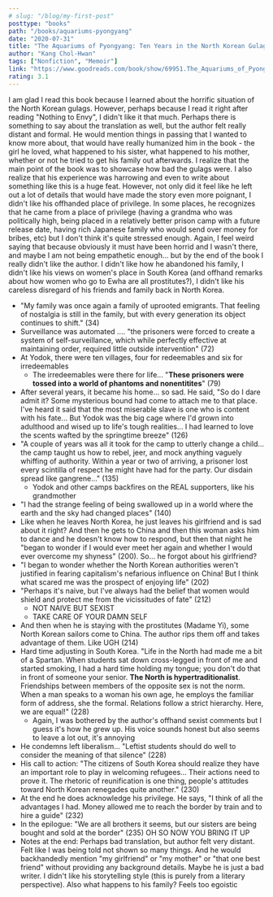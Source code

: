 ```yaml
---
# slug: "/blog/my-first-post"
posttype: "books"
path: "/books/aquariums-pyongyang"
date: "2020-07-31"
title: "The Aquariums of Pyongyang: Ten Years in the North Korean Gulag"
author: "Kang Chol-Hwan"
tags: ["Nonfiction", "Memoir"]
link: "https://www.goodreads.com/book/show/69951.The_Aquariums_of_Pyongyang"
rating: 3.1
---
```

I am glad I read this book because I learned about the horrific situation of the North Korean gulags. However, perhaps because I read it right after reading "Nothing to Envy", I didn't like it that much. Perhaps there is something to say about the translation as well, but the author felt really distant and formal. He would mention things in passing that I wanted to know more about, that would have really humanized him in the book - the girl he loved, what happened to his sister, what happened to his mother, whether or not he tried to get his family out afterwards. I realize that the main point of the book was to showcase how bad the gulags were. I also realize that his experience was harrowing and even to write about something like this is a huge feat. However, not only did it feel like he left out a lot of details that would have made the story even more poignant, I didn't like his offhanded place of privilege. In some places, he recognizes that he came from a place of privilege (having a grandma who was politically high, being placed in a relatively better prison camp with a future release date, having rich Japanese family who would send over money for bribes, etc) but I don't think it's quite stressed enough. Again, I feel weird saying that because obviously it must have been horrid and I wasn't there, and maybe I am not being empathetic enough... but by the end of the book I really didn't like the author. I didn't like how he abandoned his family, I didn't like his views on women's place in South Korea (and offhand remarks about how women who go to Ewha are all prostitutes?), I didn't like his careless disregard of his friends and family back in North Korea.

- "My family was once again a family of uprooted emigrants. That feeling of nostalgia is still in the family, but with every generation its object continues to shift." (34)
- Surveillance was automated .... "the prisoners were forced to create a system of self-surveillance, which while perfectly effective at maintaining order, required little outside intervention" (72)
- At Yodok, there were ten villages, four for redeemables and six for irredeemables
    - The irredeemables were there for life... "**These prisoners were tossed into a world of phantoms and nonentitites**" (79)
- After several years, it became his home... so sad. He said, "So do I dare admit it? Some mysterious bound had come to attach me to that place. I've heard it said that the most miserable slave is one who is content with his fate... But Yodok was the big cage where I'd grown into adulthood and wised up to life's tough realities... I had learned to love the scents wafted by the springtime breeze" (126)
- "A couple of years was all it took for the camp to utterly change a child... the camp taught us how to rebel, jeer, and mock anything vaguely whiffing of authority. Within a year or two of arriving, a prisoner lost every scintilla of respect he might have had for the party. Our disdain spread like gangrene..." (135)
    - Yodok and other camps backfires on the REAL supporters, like his grandmother
- "I had the strange feeling of being swallowed up in a world where the earth and the sky had changed places" (140)
- Like when he leaves North Korea, he just leaves his girlfriend and is sad about it right? And then he gets to China and then this woman asks him to dance and he doesn't know how to respond, but then that night he "began to wonder if I would ever meet her again and whether I would ever overcome my shyness" (200). So... he forgot about his girlfriend?
- "I began to wonder whether the North Korean authorities weren't justified in fearing capitalism's nefarious influence on China! But I think what scared me was the prospect of enjoying life" (202)
- "Perhaps it's naive, but I've always had the belief that women would shield and protect me from the vicissitudes of fate" (212)
    - NOT NAIVE BUT SEXIST
    - TAKE CARE OF YOUR DAMN SELF
- And then when he is staying with the prostitutes (Madame Yi), some North Korean sailors come to China. The author rips them off and takes advantage of them. Like UGH (214)
- Hard time adjusting in South Korea. "Life in the North had made me a bit of a Spartan. When students sat down cross-legged in front of me and started smoking, I had a hard time holding my tongue; you don't do that in front of someone your senior. **The North is hypertraditionalist**. Friendships between members of the opposite sex is not the norm. When a man speaks to a woman his own age, he employs the familiar form of address, she the formal. Relations follow a strict hierarchy. Here, we are equal!" (228)
    - Again, I was bothered by the author's offhand sexist comments but I guess it's how he grew up. His voice sounds honest but also seems to leave a lot out, it's annoying
- He condemns left liberalism... "Leftist students should do well to consider the meaning of that silence" (228)
- His call to action: "The citizens of South Korea should realize they have an important role to play in welcoming refugees... Their actions need to prove it. The rhetoric of reunification is one thing, people's attitudes toward North Korean renegades quite another." (230)
- At the end he does acknowledge his privilege. He says, "I think of all the advantages I had. Money allowed me to reach the border by train and to hire a guide" (232)
- In the epilogue: "We are all brothers it seems, but our sisters are being bought and sold at the border" (235) OH SO NOW YOU BRING IT UP
- Notes at the end: Perhaps bad translation, but author felt very distant. Felt like I was being told not shown so many things. And he would backhandedly mention "my girlfriend" or "my mother" or "that one best friend" without providing any background details. Maybe he is just a bad writer. I didn't like his storytelling style (this is purely from a literary perspective). Also what happens to his family? Feels too egoistic